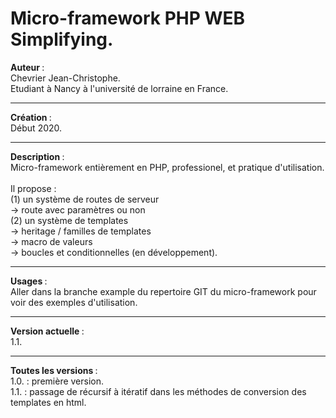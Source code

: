 # Micro-framework PHP WEB Simplifying.

<b> Auteur </b> : 
<br> Chevrier Jean-Christophe.
<br> Etudiant à Nancy à l'université de lorraine en France.

<hr> 

<b> Création </b> :
<br> Début 2020.

<hr>

<b> Description </b> : 
<br> Micro-framework entièrement en PHP, professionel, et pratique d'utilisation.  
<br> Il propose :
<br> (1) un système de routes de serveur
<br>     -> route avec paramètres ou non
<br> (2) un système de templates
<br>	 -> heritage / familles de templates
<br>	 -> macro de valeurs
<br>	 -> boucles et conditionnelles (en développement).

<hr>

<b> Usages </b>: 
<br> Aller dans la branche example du repertoire GIT du micro-framework pour voir des exemples d'utilisation. 

<hr>

<b> Version actuelle </b> : 
<br> 1.1.

<hr>

<b> Toutes les versions </b> : 
<br> 1.0. : première version.
<br> 1.1. : passage de récursif à itératif dans les méthodes de conversion des templates en html.
